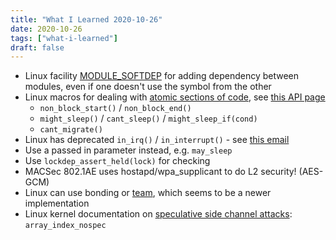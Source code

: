 ```yaml
---
title: "What I Learned 2020-10-26"
date: 2020-10-26
tags: ["what-i-learned"]
draft: false
---
```


- Linux facility [MODULE_SOFTDEP](https://stackoverflow.com/questions/29717761/how-do-i-define-dependency-among-kernel-modules) for adding dependency between modules, even if one doesn't use the symbol from the other
- Linux macros for dealing with [atomic sections of code](https://elixir.bootlin.com/linux/latest/source/include/linux/kernel.h#L258), see [this API page](https://www.kernel.org/doc/html/latest/driver-api/basics.html)
  - `non_block_start()` / `non_block_end()`
  - `might_sleep()` / `cant_sleep()` / `might_sleep_if(cond)`
  - `cant_migrate()`
- Linux has deprecated `in_irq()` / `in_interrupt()` - see [this email](https://lore.kernel.org/dri-devel/20200914204209.256266093@linutronix.de/)
- Use a passed in parameter instead, e.g. `may_sleep`
- Use `lockdep_assert_held(lock)` for checking
- MACSec 802.1AE uses hostapd/wpa_supplicant to do L2 security! (AES-GCM)
- Linux can use bonding or [team](https://github.com/jpirko/libteam/wiki/Bonding-vs.-Team-features), which seems to be a newer implementation
- Linux kernel documentation on [speculative side channel attacks](https://dri.freedesktop.org/docs/drm/staging/speculation.html): `array_index_nospec`